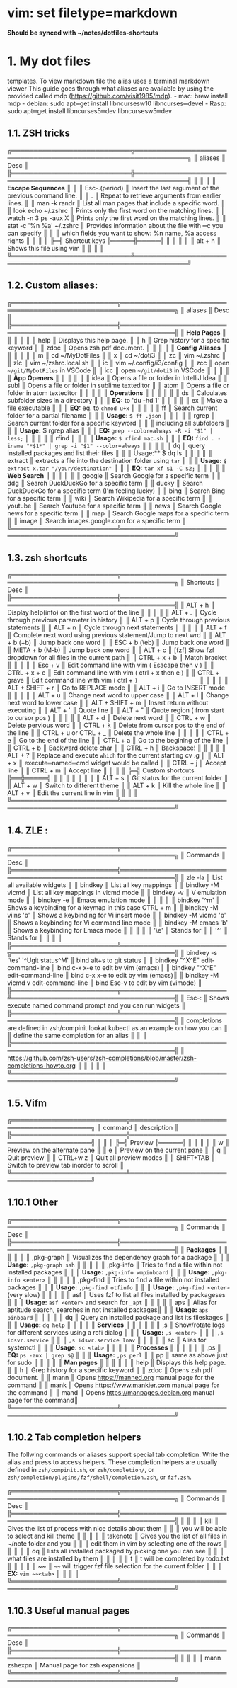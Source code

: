 # vim: set filetype=markdown
**Should be synced with ~/notes/dotfiles-shortcuts**

# 1. My dot files
templates. To view markdown file the alias uses a terminal markdown viewer
This guide goes through what aliases are available by using the provided
called mdp (https://github.com/visit1985/mdp).
    - mac: brew install mdp
    - debian: sudo apt═get install libncursesw10 libncurses═devel
    - Rasp: sudo apt═get install libncurses5═dev libncursesw5═dev

## 1.1. ZSH tricks

╔═══════════════════════════╦══════════════════════════════════════════════════════════════╗
║ aliases                   ║ Desc                                                         ║
╠═══════════════════════════╬══════════════════════════════════════════════════════════════╣
║                           ║                                                              ║
║ **Escape Sequences**          ║                                                              ║
║ Esc-.(period)             ║ Insert the last argument of the previous command line.       ║
║ .                         ║ Repeat to retrieve arguments from earlier lines.             ║
║ man -k randr              ║ List all man pages that include a specific word.             ║
║ look echo ~/.zshrc        ║ Prints only the first word on the matching lines.            ║
║ watch -n 3 ps -aux X      ║ Prints only the first word on the matching lines.            ║
║ stat -c '%n %a' ~/.zshrc  ║ Provides information about the file with ═c you can specify  ║
║                           ║ which fields you want to show: %n name, %a access rights     ║
║                           ║                                                              ║
╠═╣    Shortcut keys  ╠═════╬═════╣                                                        ║
║                           ║                                                              ║
║ alt + h                   ║ Shows this file using vim                                    ║
║                           ║                                                              ║
╚═══════════════════════════╩══════════════════════════════════════════════════════════════╝

## 1.2. Custom aliases:

╔════════════════════════╦══════════════════════════════════════════════════════════════╗
║ aliases                ║ Desc                                                         ║
╠════════════════════════╬══════════════════════════════════════════════════════════════╣
║ **Help Pages**             ║                                                              ║
║                        ║                                                              ║
║ help                   ║ Displays this help page.                                     ║
║ h                      ║ Grep history for a specific keyword                          ║
║ zdoc                   ║ Opens zsh pdf document.                                      ║
║                        ║                                                              ║
║ **Config Aliases**         ║                                                              ║
║                        ║                                                              ║
║ m                      ║ cd ~/MyDotFiles                                              ║
║ x                      ║ cd ~/doti3                                                   ║
║ zc                     ║ vim ~/.zshrc                                                 ║
║ zlc                    ║ vim ~/zshrc.local.sh                                         ║
║ ic                     ║ vim ~/.config/i3/config                                      ║
║ zcc                    ║ open `~/git/MyDotFiles` in VSCode                            ║
║ icc                    ║ open `~/git/doti3` in VSCode                                 ║
║                        ║                                                              ║
║ **App Openers**            ║                                                              ║
║                        ║                                                              ║
║ idea                   ║ Opens a file or folder in IntelliJ Idea                      ║
║ subl                   ║ Opens a file or folder in sublime texteditor                 ║
║ atom                   ║ Opens a file or folder in atom texteditor                    ║
║                        ║                                                              ║
║ **Operations**             ║                                                              ║
║                        ║                                                              ║
║ ds                     ║ Calculates subfolder sizes in a directory                    ║
║                        ║ **EQ:**  to 'du -hd 1'                                           ║
║                        ║                                                              ║
║ ex                     ║ Make a file executable                                       ║
║                        ║ **EQ:** eq. to `chmod u+x`                                       ║
║                        ║                                                              ║
║ ff                     ║ Search current folder for a partial filename                 ║
║                        ║ **Usage:** `$ ff .json`                                          ║
║                        ║                                                              ║
║ rgrep                  ║ Search current folder for a specific keyword                 ║
║                        ║ including all subfolders                                     ║
║                        ║ **Usage:** $ rgrep alias                                         ║
║                        ║ **EQ:** `grep --color=always -R -i "$1" | less;`                 ║
║                        ║                                                              ║
║ rfind                  ║                                                              ║
║                        ║ **Usage:** `$ rfind mac.sh`                                      ║
║                        ║ **EQ:** `find . -iname "*$1*" | grep -i "$1" --color=always`     ║
║                        ║                                                              ║
║ dq                     ║ query installed packages and list their files                ║
║                        ║ Usage:** $ dq ls                                               ║
║                        ║                                                              ║
║ extract                ║ extracts a file into the destination folder using `tar`      ║
║                        ║ **Usage:** `$ extract x.tar "/your/destination"`                 ║
║                        ║ **EQ:** `tar xf $1 -C $2;`                                       ║
║                        ║                                                              ║
║ **Web Search**             ║                                                              ║
║                        ║                                                              ║
║ google                 ║ Search Google for a specific term                            ║
║ ddg                    ║ Search DuckDuckGo for a specific term                        ║
║ ducky                  ║ Search DuckDuckGo for a specific term (I'm feeling lucky)    ║
║ bing                   ║ Search Bing for a specific term                              ║
║ wiki                   ║ Search Wikipedia for a specific term                         ║
║ youtube                ║ Search Youtube for a specific term                           ║
║ news                   ║ Search Google news for a specific term                       ║
║ map                    ║ Search Google maps for a specific term                       ║
║ image                  ║ Search images.google.com for a specific term                 ║
╚════════════════════════╩══════════════════════════════════════════════════════════════╝

## 1.3. zsh shortcuts

╔════════════════════════╦══════════════════════════════════════════════════════════════╗
║ Shortcuts              ║ Desc                                                         ║
╠════════════════════════╬══════════════════════════════════════════════════════════════╣
║ ALT + h                ║ Display help(info) on the first word of the line             ║
║                        ║                                                              ║
║ ALT + .                ║ Cycle through previous parameter in history                  ║
║ ALT + p                ║ Cycle through previous statements                            ║
║ ALT + n                ║ Cycle through next statements                                ║
║                        ║                                                              ║
║ ALT + f                ║ Complete next word using previous statement/Jump to next wrd ║
║ ALT + b  (<alt>+b)     ║ Jump back one word                                           ║
║ ESC + b  (\eb)         ║ Jump back one word                                           ║
║ META + b (M-b)         ║ Jump back one word                                           ║
║ ALT + c                ║ [fzf] Show fzf dropdown for all files in the current path    ║
║ CTRL + x + b           ║ Match bracket                                                ║
║                        ║                                                              ║
║ Esc  + v               ║ Edit command line with vim ( Esacape then v )                ║
║ CTRL + x + e           ║ Edit command line with vim ( ctrl + x then e )               ║
║ CTRL + grave           ║ Edit command line with vim ( ctrl + `)                   `   ║
║                        ║                                                              ║
║ ALT + SHIFT + r        ║ Go to REPLACE mode                                           ║
║ ALT + i                ║ Go to INSERT mode                                            ║
║                        ║                                                              ║
║ ALT + u                ║ Change next word to upper case                               ║
║ ALT + l                ║ Change next word to lower case                               ║
║ ALT + SHIFT + m        ║ Insert return without executing                              ║
║ ALT + '                ║ Quote line                                                   ║
║ ALT + "                ║ Quote region ( from start to cursor pos )                    ║
║                        ║                                                              ║
║ ALT + d                ║ Delete next word                                             ║
║ CTRL + w               ║ Delete pervious word                                         ║
║ CTRL + k               ║ Delete from cursor pos to the end of the line                ║
║ CTRL + u or CTRL + _   ║ Delete the whole line                                        ║
║                        ║                                                              ║
║ CTRL + e               ║ Go to the end of the line                                    ║
║ CTRL + a               ║ Go to the begining of the line                               ║
║ CTRL + b               ║ Backward delete char                                         ║
║ CTRL + h               ║ Backspace!                                                   ║
║                        ║                                                              ║
║ ALT + ?                ║ Replace and execute `which` for the current starting cv .g   ║
║ ALT + x                ║ execute═named═cmd  widget would be called                    ║
║ CTRL + j               ║ Accept line                                                  ║
║ CTRL + m               ║ Accept line                                                  ║
║                        ║                                                              ║
╠═╣ Custom  shortcuts ╠══╬═════╣                                                        ║
║                        ║                                                              ║
║                        ║                                                              ║
║ ALT  + s               ║ Git status for the current folder                            ║
║ ALT  + w               ║ Switch to different theme                                    ║
║ ALT  + k               ║ Kill the whole line                                          ║
║ ALT  + v               ║ Edit the current line in vim                                 ║
║                        ║                                                              ║
╚════════════════════════╩══════════════════════════════════════════════════════════════╝

## 1.4. ZLE :

╔════════════════════════╦══════════════════════════════════════════════════════════════╗
║ Commands               ║ Desc                                                         ║
╠════════════════════════╬══════════════════════════════════════════════════════════════╣
║ zle -la                ║ List all available widgets                                   ║
║ bindkey                ║ List all key mappings                                        ║
║ bindkey -M vicmd       ║ List all key mappings in vicmd mode                          ║
║ bindkey -v             ║ V emulation mode                                             ║
║ bindkey -e             ║ Emacs emulation mode                                         ║
║                        ║                                                              ║
║ bindkey '^m'           ║ Shows a keybinding for a keymap in this case CTRL + m        ║
║ bindkey -M viins 'b'   ║ Shows a keybinding for Vi insert mode                        ║
║ bindkey -M vicmd 'b'   ║ Shows a keybinding for Vi command line mode                  ║
║ bindkey -M emacs 'b'   ║ Shows a keybinding for Emacs mode                            ║
║                        ║                                                              ║
║ '\e'                   ║ Stands for <ALT>                                             ║
║ '^'                    ║ Stands for <ctrl>                                            ║
║                        ║                                                              ║
╠════════════════════════╩════════════════════════╦═════════════════════════════════════╣
║ bindkey -s '\es' '^Ugit status^M'               ║  bind alt+s to git status           ║
║ bindkey "^X^E" edit-command-line                ║  bind c-x x-e to edit by vim (emacs)║
║ bindkey "^X^E" edit-command-line                ║  bind c-x x-e to edit by vim (emacs)║
║ bindkey -M vicmd v edit-command-line            ║  bind Esc-v to edit by vim (vimode) ║
╠════════════════════════╦════════════════════════╩═════════════════════════════════════╣
║ Esc-:                  ║ Shows execute named command prompt and you can run widgets   ║
╠════════════════════════╩══════════════════════════════════════════════════════════════╣
║ completions are defined in zsh/compinit lookat kubectl as an example on how you can   ║
║ define the same completion for an alias                                               ║
║                                                                                       ║
╠═══════════════════════════════════════════════════════════════════════════════════════╣
║ https://github.com/zsh-users/zsh-completions/blob/master/zsh-completions-howto.org    ║
║                                                                                       ║
║                                                                                       ║
╚═══════════════════════════════════════════════════════════════════════════════════════╝

## 1.5. Vifm

╔══════════════════════════╦═════════════════════════════════════════╗
║ command                  ║ description                             ║
╠══════════════════════════╬═════════════════════════════════════════╣
║                          ║                                         ║
╠═╣    Preview       ╠═════╣                                         ║
║                          ║                                         ║
║ w                        ║ Preview on the alternate pane           ║
║ e                        ║ Preview on the current pane             ║
║ q                        ║ Quit preview                            ║
║ CTRL+w z                 ║ Quit all preview modes                  ║
║ SHIFT+TAB                ║ Switch to preview tab inorder to scroll ║
╚══════════════════════════╩═════════════════════════════════════════╝

## 1.10.1 Other

╔════════════════════════╦══════════════════════════════════════════════════════════════╗
║ Commands               ║ Desc                                                         ║
╠════════════════════════╬══════════════════════════════════════════════════════════════╣
║ **Packages**               ║                                                              ║
║                        ║                                                              ║
║ ,pkg-graph             ║ Visualizes the dependency graph for a package                ║
║                        ║ **Usage:** `,pkg-graph ssh`                                      ║
║                        ║                                                              ║
║ ,pkg-info              ║ Tries to find a file within not installed packages           ║
║                        ║ **Usage:** `,pkg-info wmpinboard`                                ║
║                        ║ **Usage:** `,pkg-info <enter>`                                   ║
║                        ║                                                              ║
║ ,pkg-find              ║ Tries to find a file within not installed packages           ║
║                        ║ **Usage:** `,pkg-find otfinfo`                                   ║
║                        ║ **Usage:** `,pkg-find <enter>` (very slow)                       ║
║                        ║                                                              ║
║ asf                    ║ Uses fzf to list all files installed by packageses           ║
║                        ║ **Usage:** `asf <enter>` and search for `_apt`                    ║
║                        ║                                                              ║
║ aps                    ║ Alias for aptitude search, searches in not installed packages║
║                        ║ **Usage:** `aps pinboard`                                        ║
║                        ║                                                              ║
║ dq                     ║ Query an installed package and list its fileskages           ║
║                        ║ **Usage:** `dq help`                                             ║
║                        ║                                                              ║
║ **Services**               ║                                                              ║
║                        ║                                                              ║
║ ,s                     ║ Show/rotate logs for different services using a rofi dialog  ║
║                        ║ **Usage:** `,s <enter>`                                          ║
║                        ║        `,s idsvr.service`                                    ║
║                        ║        `,s idsvr.service lnav`                               ║
║                        ║                                                              ║
║ sc                     ║ Alias for systemctl                                          ║
║                        ║ **Usage:** `sc <tab>`                                            ║
║                        ║                                                              ║
║ **Processes**              ║                                                              ║
║                        ║                                                              ║
║ ,ps                    ║ **EQ:** `ps -aux | grep $@`                                      ║
║                        ║ **Usage:** `,ps perl`                                            ║
║ pp                     ║ same as above just for sudo                                  ║
║                        ║                                                              ║
║ **Man pages**              ║                                                              ║
║                        ║                                                              ║
║ help                   ║ Displays this help page.                                     ║
║ h                      ║ Grep history for a specific keyword                          ║
║ zdoc                   ║ Opens zsh pdf document.                                      ║
║ mann <command>         ║ Opens https://manned.org manual page for the command         ║
║ mank <command>         ║ Opens https://www.mankier.com manual page for the command    ║
║ mand <command>         ║ Opens https://manpages.debian.org manual page for the command║
╚════════════════════════╩══════════════════════════════════════════════════════════════╝

## 1.10.2 Tab completion helpers
The follwing commands or aliases support special tab completion. Write the alias
and press <Tab> to access helpers. These completion helpers are usually defined in
`zsh/compinit.sh`, or `zsh/completion/`, or `zsh/completion/plugins/fzf/shell/completion.zsh`,
or `fzf.zsh`.

╔════════════════════════╦══════════════════════════════════════════════════════════════╗
║ Commands               ║ Desc                                                         ║
╠════════════════════════╬══════════════════════════════════════════════════════════════╣
║                        ║                                                              ║
║ kill                   ║ Gives the list of process with nice details about them       ║
║                        ║ you will be able to select and kill theme                    ║
║                        ║                                                              ║
║ takenote               ║ Gives you the list of all files in ~/note folder and you     ║
║                        ║ edit them in vim by selecting one of the rows                ║
║                        ║                                                              ║
║ dq                     ║ lists all installed packaged by picking one you can see      ║
║                        ║ what files are installed by them                             ║
║                        ║                                                              ║
║ t                      ║ t will be completed by todo.txt                              ║
║                        ║                                                              ║
║ ~~                     ║ `~~` will trigger fzf file selection for the current folder  ║
║                        ║ **EX:** `vim ~~<tab>`                                            ║
║                        ║                                                              ║
╚════════════════════════╩══════════════════════════════════════════════════════════════╝


## 1.10.3 Useful manual pages

╔════════════════════════╦══════════════════════════════════════════════════════════════╗
║ Commands               ║ Desc                                                         ║
╠════════════════════════╬══════════════════════════════════════════════════════════════╣
║                        ║                                                              ║
║ mann zshexpn           ║ Manual page for zsh expansions                               ║
╚════════════════════════╩══════════════════════════════════════════════════════════════╝


